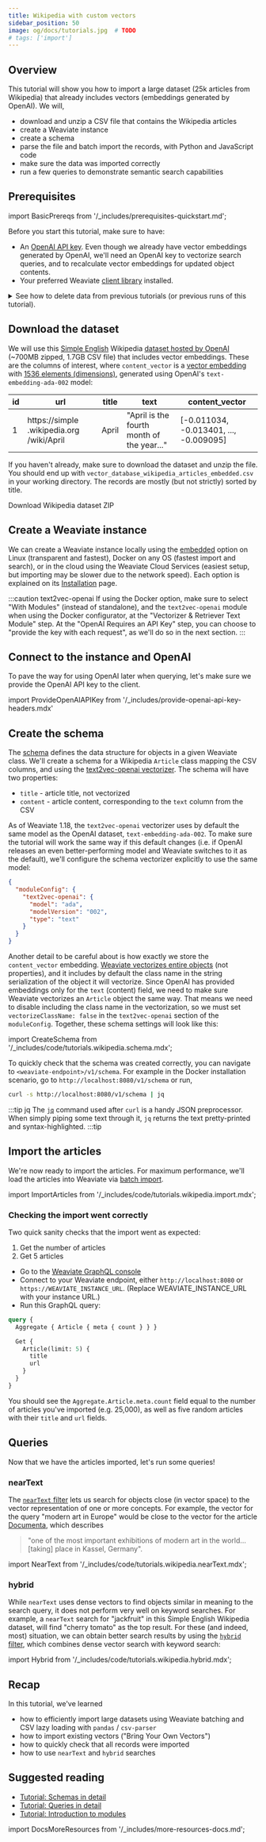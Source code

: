 ```yaml
---
title: Wikipedia with custom vectors
sidebar_position: 50
image: og/docs/tutorials.jpg  # TODO
# tags: ['import']
---
```


## Overview

This tutorial will show you how to import a large dataset (25k articles from Wikipedia) that already includes vectors (embeddings generated by OpenAI). We will,
* download and unzip a CSV file that contains the Wikipedia articles
* create a Weaviate instance
* create a schema
* parse the file and batch import the records, with Python and JavaScript code
* make sure the data was imported correctly
* run a few queries to demonstrate semantic search capabilities


## Prerequisites

import BasicPrereqs from '/_includes/prerequisites-quickstart.md';

<BasicPrereqs />

Before you start this tutorial, make sure to have:

- An [OpenAI API key](https://platform.openai.com/account/api-keys). Even though we already have vector embeddings generated by OpenAI, we'll need an OpenAI key to vectorize search queries, and to recalculate vector embeddings for updated object contents.
- Your preferred Weaviate [client library](../client-libraries/index.md) installed.

<details>
  <summary>
    See how to delete data from previous tutorials (or previous runs of this tutorial).
  </summary>

import CautionSchemaDeleteClass from '/_includes/schema-delete-class.mdx'

<CautionSchemaDeleteClass />

</details>


## Download the dataset

We will use this [Simple English](https://simple.wikipedia.org/wiki/Simple_English_Wikipedia) Wikipedia [dataset hosted by OpenAI](https://cdn.openai.com/API/examples/data/vector_database_wikipedia_articles_embedded.zip) (~700MB zipped, 1.7GB CSV file) that includes vector embeddings. These are the columns of interest, where `content_vector` is a [vector embedding](/blog/vector-embeddings-explained) with [1536 elements (dimensions)](https://openai.com/blog/new-and-improved-embedding-model), generated using OpenAI's `text-embedding-ada-002` model:

| id | url | title | text | content_vector |
|----|-----|-------|------|----------------|
| 1 | https://simple<wbr/>.wikipedia.org<wbr/>/wiki/April | April | "April is the fourth month of the year..." | [-0.011034, -0.013401, ..., -0.009095] |

If you haven't already, make sure to download the dataset and unzip the file. You should end up with `vector_database_wikipedia_articles_embedded.csv` in your working directory. The records are mostly (but not strictly) sorted by title.

<p>
  <DownloadButton link="https://cdn.openai.com/API/examples/data/vector_database_wikipedia_articles_embedded.zip">Download Wikipedia dataset ZIP</DownloadButton>
</p>


## Create a Weaviate instance

We can create a Weaviate instance locally using the [embedded](../installation/embedded.md) option on Linux (transparent and fastest), Docker on any OS (fastest import and search), or in the cloud using the Weaviate Cloud Services (easiest setup, but importing may be slower due to the network speed). Each option is explained on its [Installation](../installation/index.md) page.

:::caution text2vec-openai
If using the Docker option, make sure to select "With Modules" (instead of standalone), and the `text2vec-openai` module when using the Docker configurator, at the "Vectorizer & Retriever Text Module" step. At the "OpenAI Requires an API Key" step, you can choose to "provide the key with each request", as we'll do so in the next section.
:::


## Connect to the instance and OpenAI

To pave the way for using OpenAI later when querying, let's make sure we provide the OpenAI API key to the client.

import ProvideOpenAIAPIKey from '/_includes/provide-openai-api-key-headers.mdx'

<ProvideOpenAIAPIKey />


## Create the schema

The [schema](../starter-guides/schema.md) defines the data structure for objects in a given Weaviate class. We'll create a schema for a Wikipedia `Article` class mapping the CSV columns, and using the [text2vec-openai vectorizer](../manage-data/collections.mdx#specify-a-vectorizer). The schema will have two properties:
* `title` - article title, not vectorized
* `content` - article content, corresponding to the `text` column from the CSV

As of Weaviate 1.18, the `text2vec-openai` vectorizer uses by default the same model as the OpenAI dataset, `text-embedding-ada-002`. To make sure the tutorial will work the same way if this default changes (i.e. if OpenAI releases an even better-performing model and Weaviate switches to it as the default), we'll configure the schema vectorizer explicitly to use the same model:

```json
{
  "moduleConfig": {
    "text2vec-openai": {
      "model": "ada",
      "modelVersion": "002",
      "type": "text"
    }
  }
}
```

Another detail to be careful about is how exactly we store the `content_vector` embedding. [Weaviate vectorizes entire objects](../config-refs/schema/index.md#configure-semantic-indexing) (not properties), and it includes by default the class name in the string serialization of the object it will vectorize. Since OpenAI has provided embeddings only for the `text` (content) field, we need to make sure Weaviate vectorizes an `Article` object the same way. That means we need to disable including the class name in the vectorization, so we must set `vectorizeClassName: false` in the `text2vec-openai` section of the `moduleConfig`. Together, these schema settings will look like this:

import CreateSchema from '/_includes/code/tutorials.wikipedia.schema.mdx';

<CreateSchema />

To quickly check that the schema was created correctly, you can navigate to `<weaviate-endpoint>/v1/schema`. For example in the Docker installation scenario, go to `http://localhost:8080/v1/schema` or run,

```bash
curl -s http://localhost:8080/v1/schema | jq
```

:::tip jq
The [`jq`](https://stedolan.github.io/jq/) command used after `curl` is a handy JSON preprocessor. When simply piping some text through it, `jq` returns the text pretty-printed and syntax-highlighted.
:::tip


## Import the articles

We're now ready to import the articles. For maximum performance, we'll load the articles into Weaviate via [batch import](../manage-data/import.mdx).

import ImportArticles from '/_includes/code/tutorials.wikipedia.import.mdx';

<ImportArticles />


### Checking the import went correctly

Two quick sanity checks that the import went as expected:

1. Get the number of articles
2. Get 5 articles

- Go to the [Weaviate GraphQL console](https://console.weaviate.io)
- Connect to your Weaviate endpoint, either `http://localhost:8080` or `https://WEAVIATE_INSTANCE_URL`. (Replace WEAVIATE_INSTANCE_URL with your instance URL.) 
- Run this GraphQL query:

```graphql
query {
  Aggregate { Article { meta { count } } }

  Get {
    Article(limit: 5) {
      title
      url
    }
  }
}
```

You should see the `Aggregate.Article.meta.count` field equal to the number of articles you've imported (e.g. 25,000), as well as five random articles with their `title` and `url` fields.


## Queries

Now that we have the articles imported, let's run some queries!

### nearText

The [`nearText` filter](../api/graphql/search-operators.md#neartext) lets us search for objects close (in vector space) to the vector representation of one or more concepts. For example, the vector for the query "modern art in Europe" would be close to the vector for the article [Documenta](https://simple.wikipedia.org/wiki/Documenta), which describes
> "one of the most important exhibitions of modern art in the world... [taking] place in Kassel, Germany".

import NearText from '/_includes/code/tutorials.wikipedia.nearText.mdx';

<NearText />

### hybrid

While `nearText` uses dense vectors to find objects similar in meaning to the search query, it does not perform very well on keyword searches. For example, a `nearText` search for "jackfruit" in this Simple English Wikipedia dataset, will find "cherry tomato" as the top result. For these (and indeed, most) situation, we can obtain better search results by using the [`hybrid` filter](../api/graphql/search-operators.md#hybrid), which combines dense vector search with keyword search:

import Hybrid from '/_includes/code/tutorials.wikipedia.hybrid.mdx';

<Hybrid />


## Recap

In this tutorial, we've learned
* how to efficiently import large datasets using Weaviate batching and CSV lazy loading with `pandas` / `csv-parser`
* how to import existing vectors ("Bring Your Own Vectors")
* how to quickly check that all records were imported
* how to use `nearText` and `hybrid` searches


## Suggested reading

- [Tutorial: Schemas in detail](../starter-guides/schema.md)
- [Tutorial: Queries in detail](./query.md)
- [Tutorial: Introduction to modules](./modules.md)



import DocsMoreResources from '/_includes/more-resources-docs.md';

<DocsMoreResources />

